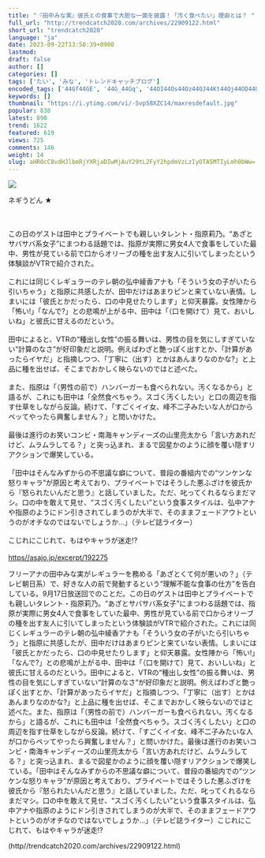 ```yaml
---
title: "『田中みな実』彼氏との食事で大胆な一面を披露！「汚く食べたい」理由とは？ "
full_url: "http://trendcatch2020.com/archives/22909122.html"
short_url: "trendcatch2020"
language: "ja"
date: 2023-09-22T13:50:39+0900
lastmod: 
draft: false
author: []
categories: []
tags: ['たい', 'みな', 'トレンドキャッチブログ']
encoded_tags: ['44Gf44GE', '44G_44Gq', '44OI44Os44Oz44OJ44Kt44Oj44OD44OB44OW44Ot44Kw']
keywords: []
thumbnail: "https://i.ytimg.com/vi/-SvpS8XZC14/maxresdefault.jpg"
popular: 838
latest: 890
trend: 1622
featured: 619
views: 725
comments: 146
weight: 14
slug: aHR0cC8vdHJlbmRjYXRjaDIwMjAuY29tL2FyY2hpdmVzLzIyOTA5MTIyLmh0bWw=
---
```


![](https://i.ytimg.com/vi/-SvpS8XZC14/maxresdefault.jpg)

<div><p>ネギうどん ★ </p><br> <br> この日のゲストは田中とプライベートでも親しいタレント・指原莉乃。“あざとサバサバ系女子”にまつわる話題では、指原が実際に男女4人で食事をしていた最中、男性が見ている前で口からオリーブの種を出す友人に引いてしまったという体験談がVTRで紹介された。 <br> <br> これには同じくレギュラーのテレ朝の弘中綾香アナも「そういう女の子がいたら引いちゃう」と指原に共感したが、田中だけはあまりピンと来ていない表情。しまいには「彼氏とかだったら、口の中見せたりします」と仰天暴露。女性陣から「怖い!」「なんで?」との悲鳴が上がる中、田中は「（口を開けて）見て、おいしいね」と彼氏に甘えるのだという。 <br> <br> 田中によると、VTRの“種出し女性”の振る舞いは、男性の目を気にしすぎていない“計算のなさ”が好印象だと説明。例えばわざと艶っぽく出すとか、「計算があったらイヤだ」と指摘しつつ、「丁寧に（出す）とかはあんまりなのかな?」と上品に種を出せば、そこまでおかしく映らないのではと述べた。 <br> <br> また、指原は「（男性の前で）ハンバーガーも食べられない。汚くなるから」と語るが、これにも田中は「全然食べちゃう。スゴく汚くしたい」と口の周辺を指す仕草をしながら反論。続けて、「すごくイイ女、峰不二子みたいな人が口からペッてやったら興奮しません？」と問いかけた。 <br> <br> 最後は進行のお笑いコンビ・南海キャンディーズの山里亮太から「言い方あれだけど、ムラムラしてる？」と突っ込まれ、まるで図星かのように顔を覆い隠すリアクションで爆笑している。 <br> <br> 「田中はそんなみずからの不思議な癖について、普段の番組内での“ツンケンな怒りキャラ”が原因と考えており、プライベートではそうした悪ふざけを彼氏から『怒られたいんだと思う』と話していました。ただ、叱ってくれるならまだマシ。口の中を敢えて見せ、“スゴく汚くしたい”という食事スタイルは、弘中アナや指原のようにドン引きされてしまうのが大半で、そのままフェードアウトというのがオチなのではないでしょうか…」（テレビ誌ライター） <br> <br> こじれにこじれて、もはやキャラが迷走!? <br> <br> <a target='_blank' href='https//asajo.jp/excerpt/192275'>https//asajo.jp/excerpt/192275</a> <p>フリーアナの田中みな実がレギュラーを務める「あざとくて何が悪いの？」（テレビ朝日系）で、好きな人の前で発動するという“理解不能な食事の仕方”を告白している。9月17日放送回でのことだ。この日のゲストは田中とプライベートでも親しいタレント・指原莉乃。“あざとサバサバ系女子”にまつわる話題では、指原が実際に男女4人で食事をしていた最中、男性が見ている前で口からオリーブの種を出す友人に引いてしまったという体験談がVTRで紹介された。これには同じくレギュラーのテレ朝の弘中綾香アナも「そういう女の子がいたら引いちゃう」と指原に共感したが、田中だけはあまりピンと来ていない表情。しまいには「彼氏とかだったら、口の中見せたりします」と仰天暴露。女性陣から「怖い!」「なんで?」との悲鳴が上がる中、田中は「（口を開けて）見て、おいしいね」と彼氏に甘えるのだという。田中によると、VTRの“種出し女性”の振る舞いは、男性の目を気にしすぎていない“計算のなさ”が好印象だと説明。例えばわざと艶っぽく出すとか、「計算があったらイヤだ」と指摘しつつ、「丁寧に（出す）とかはあんまりなのかな?」と上品に種を出せば、そこまでおかしく映らないのではと述べた。また、指原は「（男性の前で）ハンバーガーも食べられない。汚くなるから」と語るが、これにも田中は「全然食べちゃう。スゴく汚くしたい」と口の周辺を指す仕草をしながら反論。続けて、「すごくイイ女、峰不二子みたいな人が口からペッてやったら興奮しません？」と問いかけた。最後は進行のお笑いコンビ・南海キャンディーズの山里亮太から「言い方あれだけど、ムラムラしてる？」と突っ込まれ、まるで図星かのように顔を覆い隠すリアクションで爆笑している。「田中はそんなみずからの不思議な癖について、普段の番組内での“ツンケンな怒りキャラ”が原因と考えており、プライベートではそうした悪ふざけを彼氏から『怒られたいんだと思う』と話していました。ただ、叱ってくれるならまだマシ。口の中を敢えて見せ、“スゴく汚くしたい”という食事スタイルは、弘中アナや指原のようにドン引きされてしまうのが大半で、そのままフェードアウトというのがオチなのではないでしょうか…」（テレビ誌ライター）こじれにこじれて、もはやキャラが迷走!?</p></div>

(http//trendcatch2020.com/archives/22909122.html)
